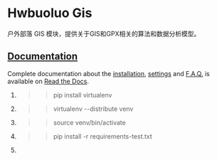 # Hwbuoluo Gis

户外部落 GIS 模块，提供关于GIS和GPX相关的算法和数据分析模型。

## [Documentation](#)

Complete documentation about the
[installation](#),
[settings](#) and
[F.A.Q.](#) is available on
[Read the Docs](#).

1. >> pip install virtualenv
2. >> virtualenv --distribute venv
3. >> source venv/bin/activate
4. >> pip install -r requirements-test.txt
5. 
